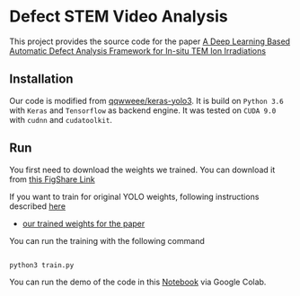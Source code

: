 # Defect STEM Video Analysis

This project provides the source code for the paper  [A Deep Learning Based Automatic Defect Analysis Framework for In-situ TEM Ion Irradiations](https://doi.org/10.1016/j.commatsci.2021.110560)

## Installation

Our code is modified from [qqwweee/keras-yolo3](https://github.com/qqwweee/keras-yolo3). It is build on `Python 3.6` with `Keras` and `Tensorflow` as backend engine. It was tested on `CUDA 9.0` with `cudnn` and `cudatoolkit`.

## Run

You first need to download the weights we trained. You can download it from [this FigShare Link](https://doi.org/10.6084/m9.figshare.13217495.v1)

If you want to train for original YOLO weights, following instructions described [here](https://github.com/uw-cmg/DefectSTEMVideoAnalysis/tree/master/codes)

* [our trained weights for the paper](https://github.com/uw-cmg/DefectSTEMVideoAnalysis/blob/master/codes/model_data/NicolaosVII.h5)

You can run the training with the following command

```

python3 train.py

```
You can run the demo of the code in this [Notebook](https://github.com/uw-cmg/DefectSTEMVideoAnalysis/blob/master/YOLODemo.ipynb) via Google Colab.

